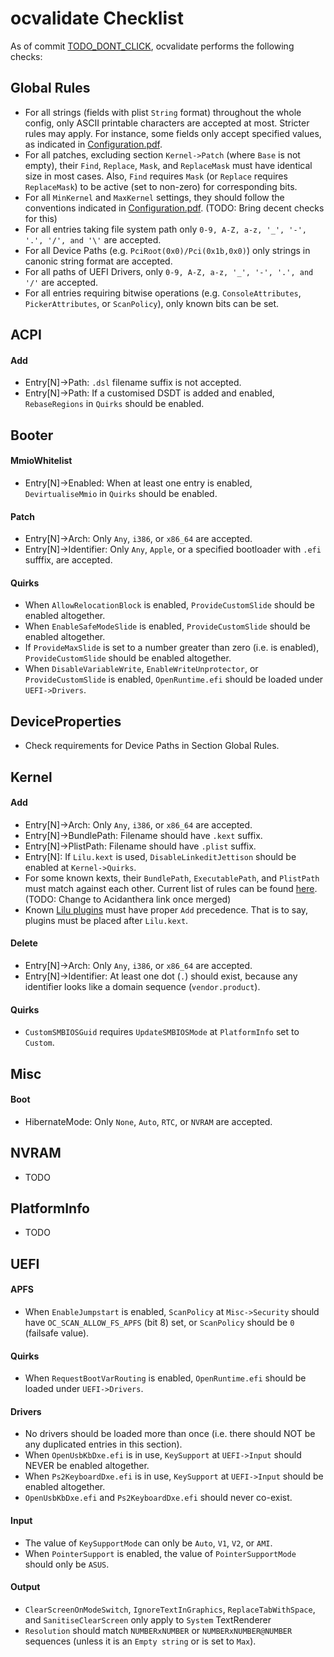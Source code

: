 ocvalidate Checklist
=====================

As of commit [TODO_DONT_CLICK](TODO), ocvalidate performs the following checks:

## Global Rules
- For all strings (fields with plist `String` format) throughout the whole config, only ASCII printable characters are accepted at most. Stricter rules may apply. For instance, some fields only accept specified values, as indicated in [Configuration.pdf](https://github.com/acidanthera/OpenCorePkg/blob/master/Docs/Configuration.pdf).
- For all patches, excluding section `Kernel->Patch` (where `Base` is not empty), their `Find`, `Replace`, `Mask`, and `ReplaceMask` must have identical size in most cases. Also, `Find` requires `Mask` (or `Replace` requires `ReplaceMask`) to be active (set to non-zero) for corresponding bits.
- For all `MinKernel` and `MaxKernel` settings, they should follow the conventions indicated in [Configuration.pdf](https://github.com/acidanthera/OpenCorePkg/blob/master/Docs/Configuration.pdf). (TODO: Bring decent checks for this)
- For all entries taking file system path only `0-9, A-Z, a-z, '_', '-', '.', '/', and '\'` are accepted.
- For all Device Paths (e.g. `PciRoot(0x0)/Pci(0x1b,0x0)`) only strings in canonic string format are accepted.
- For all paths of UEFI Drivers, only `0-9, A-Z, a-z, '_', '-', '.', and '/'` are accepted.
- For all entries requiring bitwise operations (e.g. `ConsoleAttributes`, `PickerAttributes`, or `ScanPolicy`), only known bits can be set.

## ACPI
#### Add
- Entry[N]->Path: `.dsl` filename suffix is not accepted.
- Entry[N]->Path: If a customised DSDT is added and enabled, `RebaseRegions` in `Quirks` should be enabled.

## Booter
#### MmioWhitelist
- Entry[N]->Enabled: When at least one entry is enabled, `DevirtualiseMmio` in `Quirks` should be enabled.
#### Patch
- Entry[N]->Arch: Only `Any`, `i386`, or `x86_64` are accepted.
- Entry[N]->Identifier: Only `Any`, `Apple`, or a specified bootloader with `.efi` sufffix, are accepted.
#### Quirks
- When `AllowRelocationBlock` is enabled, `ProvideCustomSlide` should be enabled altogether.
- When `EnableSafeModeSlide` is enabled, `ProvideCustomSlide` should be enabled altogether.
- If `ProvideMaxSlide` is set to a number greater than zero (i.e. is enabled), `ProvideCustomSlide` should be enabled altogether.
- When `DisableVariableWrite`, `EnableWriteUnprotector`, or `ProvideCustomSlide` is enabled, `OpenRuntime.efi` should be loaded under `UEFI->Drivers`.

## DeviceProperties
- Check requirements for Device Paths in Section Global Rules.

## Kernel
#### Add
- Entry[N]->Arch: Only `Any`, `i386`, or `x86_64` are accepted.
- Entry[N]->BundlePath: Filename should have `.kext` suffix.
- Entry[N]->PlistPath: Filename should have `.plist` suffix.
- Entry[N]: If `Lilu.kext` is used, `DisableLinkeditJettison` should be enabled at `Kernel->Quirks`.
- For some known kexts, their `BundlePath`, `ExecutablePath`, and `PlistPath` must match against each other. Current list of rules can be found [here](https://github.com/PMheart/OpenCorePkg/blob/master/Utilities/ocvalidate/ValidateKernel.c). (TODO: Change to Acidanthera link once merged)
- Known [Lilu plugins](https://github.com/acidanthera/Lilu/blob/master/KnownPlugins.md) must have proper `Add` precedence. That is to say, plugins must be placed after `Lilu.kext`.
#### Delete
- Entry[N]->Arch: Only `Any`, `i386`, or `x86_64` are accepted.
- Entry[N]->Identifier: At least one dot (`.`) should exist, because any identifier looks like a domain sequence (`vendor.product`).
#### Quirks
- `CustomSMBIOSGuid` requires `UpdateSMBIOSMode` at `PlatformInfo` set to `Custom`.

## Misc
#### Boot
- HibernateMode: Only `None`, `Auto`, `RTC`, or `NVRAM` are accepted.

## NVRAM
- TODO

## PlatformInfo
- TODO

## UEFI
#### APFS
- When `EnableJumpstart` is enabled, `ScanPolicy` at `Misc->Security` should have `OC_SCAN_ALLOW_FS_APFS` (bit 8) set, or `ScanPolicy` should be `0` (failsafe value).
#### Quirks
- When `RequestBootVarRouting` is enabled, `OpenRuntime.efi` should be loaded under `UEFI->Drivers`.
#### Drivers
- No drivers should be loaded more than once (i.e. there should NOT be any duplicated entries in this section).
- When `OpenUsbKbDxe.efi` is in use, `KeySupport` at `UEFI->Input` should NEVER be enabled altogether.
- When `Ps2KeyboardDxe.efi` is in use, `KeySupport` at `UEFI->Input` should be enabled altogether.
- `OpenUsbKbDxe.efi` and `Ps2KeyboardDxe.efi` should never co-exist.
#### Input
- The value of `KeySupportMode` can only be `Auto`, `V1`, `V2`, or `AMI`.
- When `PointerSupport` is enabled, the value of `PointerSupportMode` should only be `ASUS`.
#### Output
- `ClearScreenOnModeSwitch`, `IgnoreTextInGraphics`, `ReplaceTabWithSpace`, and `SanitiseClearScreen` only apply to `System` TextRenderer
- `Resolution` should match `NUMBERxNUMBER` or `NUMBERxNUMBER@NUMBER` sequences (unless it is an `Empty string` or is set to `Max`).
